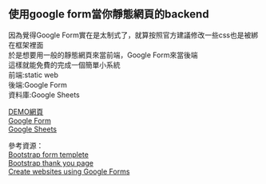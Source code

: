 ## 使用google form當你靜態網頁的backend

因為覺得Google Form實在是太制式了，就算按照官方建議修改一些css也是被綁在框架裡面  
於是想要用一般的靜態網頁來當前端，Google Form來當後端  
這樣就能免費的完成一個簡單小系統  
前端:static web  
後端:Google Form  
資料庫:Google Sheets  

[DEMO網頁](https://dean9703111.github.io/customer_feedback_form/index.html)  
[Google Form](https://docs.google.com/forms/d/e/1FAIpQLSeijRuLDQE62gbapDYgd_3pbmg7GyWY1CWPVeaEK-TiLDKzPw/viewform)  
[Google Sheets](https://docs.google.com/spreadsheets/d/1aZyvHnajaVjdNBaUT1Md-Y9nYW8O_rdPnMmN5WFrdO4/edit#gid=306480188)  

參考資源：  
[Bootstrap form templete](https://colorlib.com/wp/template/contact-form-v17/)  
[Bootstrap thank you page](https://codepen.io/JacobLett/pen/vyegPV)  
[Create websites using Google Forms](https://hackernoon.com/create-websites-using-google-forms-49a19cc8beb8)  
